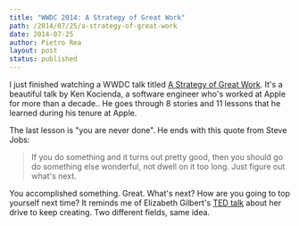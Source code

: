 ```yaml
---
title: "WWDC 2014: A Strategy of Great Work"
path: /2014/07/25/a-strategy-of-great-work 
date: 2014-07-25
author: Pietro Rea
layout: post
status: published
---
```


I just finished watching a WWDC talk titled [A Strategy of Great Work](http://asciiwwdc.com/2014/sessions/237). It's a beautiful talk by Ken Kocienda, a software engineer who's worked at Apple for more than a decade.. He goes through 8 stories and 11 lessons that he learned during his tenure at Apple.

The last lesson is "you are never done". He ends with this quote from Steve Jobs:

> If you do something and it turns out pretty good, then you should go do something else wonderful, not dwell on it too long. Just figure out what's next.

You accomplished something. Great. What's next? How are you going to top yourself next time? It reminds me of Elizabeth Gilbert's [TED talk](http://www.ted.com/talks/elizabeth_gilbert_success_failure_and_the_drive_to_keep_creating#t-37182) about her drive to keep creating. Two different fields, same idea.